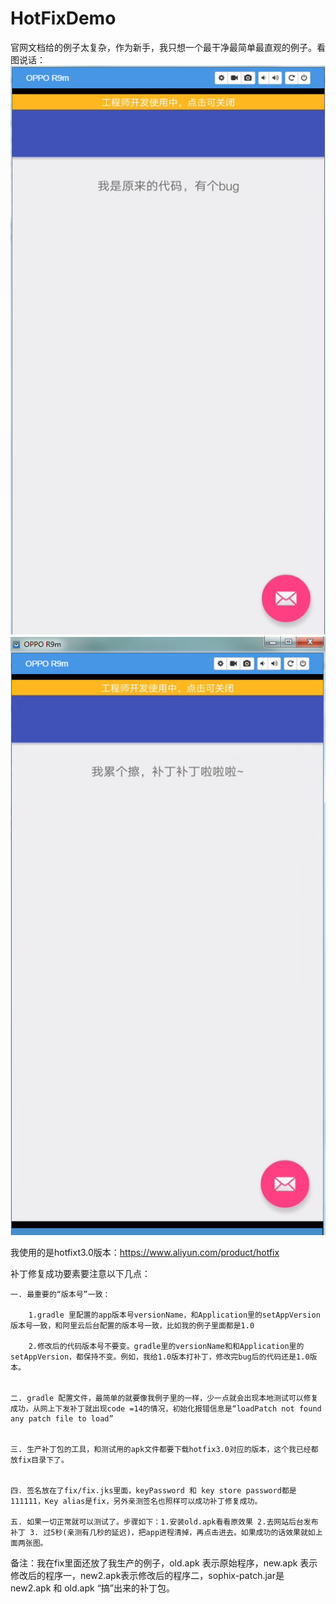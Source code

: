 # HotFixDemo
官网文档给的例子太复杂，作为新手，我只想一个最干净最简单最直观的例子。看图说话：
![image](https://github.com/tomyZhou/HotFixDemo/blob/master/fix/old.png)  ![image](https://github.com/tomyZhou/HotFixDemo/blob/master/fix/new.png)

我使用的是hotfixt3.0版本：https://www.aliyun.com/product/hotfix


补丁修复成功要素要注意以下几点：

	一. 最重要的“版本号”一致：

		1.gradle 里配置的app版本号versionName，和Application里的setAppVersion 版本号一致，和阿里云后台配置的版本号一致，比如我的例子里面都是1.0  
	   
		2.修改后的代码版本号不要变。gradle里的versionName和和Application里的setAppVersion，都保持不变。例如，我给1.0版本打补丁，修改完bug后的代码还是1.0版本。
		
	   
	二. gradle 配置文件，最简单的就要像我例子里的一样，少一点就会出现本地测试可以修复成功，从网上下发补丁就出现code =14的情况，初始化报错信息是“loadPatch not found any patch file to load”


	三. 生产补丁包的工具，和测试用的apk文件都要下载hotfix3.0对应的版本，这个我已经都放fix目录下了。
	

	四. 签名放在了fix/fix.jks里面，keyPassword 和 key store password都是111111，Key alias是fix，另外亲测签名也照样可以成功补丁修复成功。
	
	五. 如果一切正常就可以测试了。步骤如下：1.安装old.apk看看原效果 2.去网站后台发布补丁 3. 过5秒(亲测有几秒的延迟)，把app进程清掉，再点击进去。如果成功的话效果就如上面两张图。


备注：我在fix里面还放了我生产的例子，old.apk 表示原始程序，new.apk 表示修改后的程序一，new2.apk表示修改后的程序二，sophix-patch.jar是 new2.apk 和 old.apk “搞”出来的补丁包。